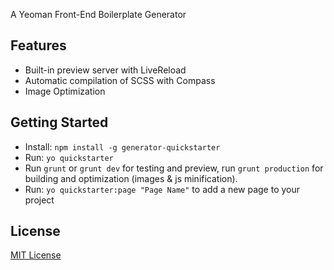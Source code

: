A Yeoman Front-End Boilerplate Generator

## Features

* Built-in preview server with LiveReload
* Automatic compilation of SCSS with Compass
* Image Optimization

## Getting Started

- Install: `npm install -g generator-quickstarter`
- Run: `yo quickstarter`
- Run `grunt` or `grunt dev` for testing and preview, run `grunt production` for building and optimization (images & js minification).
- Run: `yo quickstarter:page "Page Name"` to add a new page to your project

## License

[MIT License](http://en.wikipedia.org/wiki/MIT_License)
